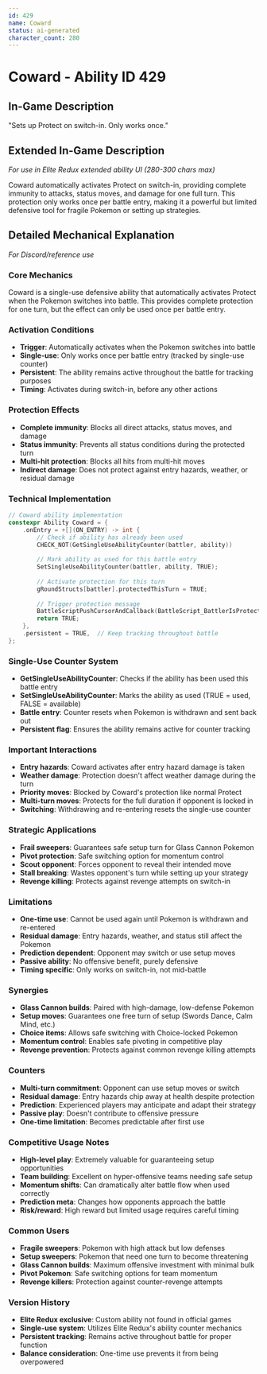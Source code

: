 ```yaml
---
id: 429
name: Coward
status: ai-generated
character_count: 280
---
```


# Coward - Ability ID 429

## In-Game Description
"Sets up Protect on switch-in. Only works once."

## Extended In-Game Description
*For use in Elite Redux extended ability UI (280-300 chars max)*

Coward automatically activates Protect on switch-in, providing complete immunity to attacks, status moves, and damage for one full turn. This protection only works once per battle entry, making it a powerful but limited defensive tool for fragile Pokemon or setting up strategies.

## Detailed Mechanical Explanation
*For Discord/reference use*

### Core Mechanics
Coward is a single-use defensive ability that automatically activates Protect when the Pokemon switches into battle. This provides complete protection for one turn, but the effect can only be used once per battle entry.

### Activation Conditions
- **Trigger**: Automatically activates when the Pokemon switches into battle
- **Single-use**: Only works once per battle entry (tracked by single-use counter)
- **Persistent**: The ability remains active throughout the battle for tracking purposes
- **Timing**: Activates during switch-in, before any other actions

### Protection Effects
- **Complete immunity**: Blocks all direct attacks, status moves, and damage
- **Status immunity**: Prevents all status conditions during the protected turn
- **Multi-hit protection**: Blocks all hits from multi-hit moves
- **Indirect damage**: Does not protect against entry hazards, weather, or residual damage

### Technical Implementation
```c
// Coward ability implementation
constexpr Ability Coward = {
    .onEntry = +[](ON_ENTRY) -> int {
        // Check if ability has already been used
        CHECK_NOT(GetSingleUseAbilityCounter(battler, ability))
        
        // Mark ability as used for this battle entry
        SetSingleUseAbilityCounter(battler, ability, TRUE);
        
        // Activate protection for this turn
        gRoundStructs[battler].protectedThisTurn = TRUE;
        
        // Trigger protection message
        BattleScriptPushCursorAndCallback(BattleScript_BattlerIsProtectedForThisTurn);
        return TRUE;
    },
    .persistent = TRUE,  // Keep tracking throughout battle
};
```

### Single-Use Counter System
- **GetSingleUseAbilityCounter**: Checks if the ability has been used this battle entry
- **SetSingleUseAbilityCounter**: Marks the ability as used (TRUE = used, FALSE = available)
- **Battle entry**: Counter resets when Pokemon is withdrawn and sent back out
- **Persistent flag**: Ensures the ability remains active for counter tracking

### Important Interactions
- **Entry hazards**: Coward activates after entry hazard damage is taken
- **Weather damage**: Protection doesn't affect weather damage during the turn
- **Priority moves**: Blocked by Coward's protection like normal Protect
- **Multi-turn moves**: Protects for the full duration if opponent is locked in
- **Switching**: Withdrawing and re-entering resets the single-use counter

### Strategic Applications
- **Frail sweepers**: Guarantees safe setup turn for Glass Cannon Pokemon
- **Pivot protection**: Safe switching option for momentum control
- **Scout opponent**: Forces opponent to reveal their intended move
- **Stall breaking**: Wastes opponent's turn while setting up your strategy
- **Revenge killing**: Protects against revenge attempts on switch-in

### Limitations
- **One-time use**: Cannot be used again until Pokemon is withdrawn and re-entered
- **Residual damage**: Entry hazards, weather, and status still affect the Pokemon
- **Prediction dependent**: Opponent may switch or use setup moves
- **Passive ability**: No offensive benefit, purely defensive
- **Timing specific**: Only works on switch-in, not mid-battle

### Synergies
- **Glass Cannon builds**: Paired with high-damage, low-defense Pokemon
- **Setup moves**: Guarantees one free turn of setup (Swords Dance, Calm Mind, etc.)
- **Choice items**: Allows safe switching with Choice-locked Pokemon
- **Momentum control**: Enables safe pivoting in competitive play
- **Revenge prevention**: Protects against common revenge killing attempts

### Counters
- **Multi-turn commitment**: Opponent can use setup moves or switch
- **Residual damage**: Entry hazards chip away at health despite protection
- **Prediction**: Experienced players may anticipate and adapt their strategy
- **Passive play**: Doesn't contribute to offensive pressure
- **One-time limitation**: Becomes predictable after first use

### Competitive Usage Notes
- **High-level play**: Extremely valuable for guaranteeing setup opportunities
- **Team building**: Excellent on hyper-offensive teams needing safe setup
- **Momentum shifts**: Can dramatically alter battle flow when used correctly
- **Prediction meta**: Changes how opponents approach the battle
- **Risk/reward**: High reward but limited usage requires careful timing

### Common Users
- **Fragile sweepers**: Pokemon with high attack but low defenses
- **Setup sweepers**: Pokemon that need one turn to become threatening
- **Glass Cannon builds**: Maximum offensive investment with minimal bulk
- **Pivot Pokemon**: Safe switching options for team momentum
- **Revenge killers**: Protection against counter-revenge attempts

### Version History
- **Elite Redux exclusive**: Custom ability not found in official games
- **Single-use system**: Utilizes Elite Redux's ability counter mechanics
- **Persistent tracking**: Remains active throughout battle for proper function
- **Balance consideration**: One-time use prevents it from being overpowered